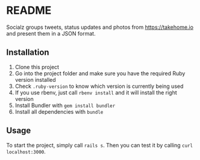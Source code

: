 # README

Socialz groups tweets, status updates and photos from https://takehome.io and present them in a JSON format.

## Installation

1. Clone this project
2. Go into the project folder and make sure you have the required Ruby version installed
  1. Check `.ruby-version` to know which version is currently being used
  2. If you use rbenv, just call `rbenv install` and it will install the right version
3. Install Bundler with `gem install bundler`
4. Install all dependencies with `bundle`

## Usage

To start the project, simply call `rails s`. Then you can test it by calling `curl localhost:3000`.
